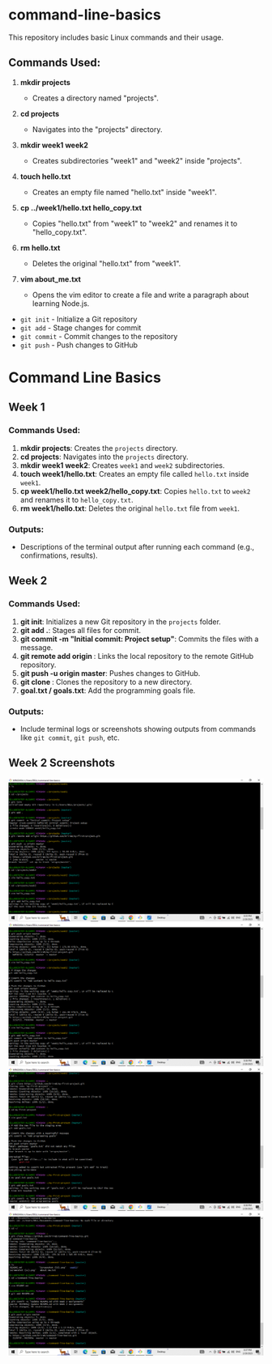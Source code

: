 # command-line-basics

This repository includes basic Linux commands and their usage.

## Commands Used:

1. **mkdir projects**
   - Creates a directory named "projects".

2. **cd projects**
   - Navigates into the "projects" directory.

3. **mkdir week1 week2**
   - Creates subdirectories "week1" and "week2" inside "projects".

4. **touch hello.txt**
   - Creates an empty file named "hello.txt" inside "week1".

5. **cp ../week1/hello.txt hello_copy.txt**
   - Copies "hello.txt" from "week1" to "week2" and renames it to "hello_copy.txt".

6. **rm hello.txt**
   - Deletes the original "hello.txt" from "week1".

7. **vim about_me.txt**
   - Opens the vim editor to create a file and write a paragraph about learning Node.js.

- `git init` - Initialize a Git repository
- `git add` - Stage changes for commit
- `git commit` - Commit changes to the repository
- `git push` - Push changes to GitHub


# Command Line Basics

## Week 1

### Commands Used:
1. **mkdir projects**: Creates the `projects` directory.
2. **cd projects**: Navigates into the `projects` directory.
3. **mkdir week1 week2**: Creates `week1` and `week2` subdirectories.
4. **touch week1/hello.txt**: Creates an empty file called `hello.txt` inside `week1`.
5. **cp week1/hello.txt week2/hello_copy.txt**: Copies `hello.txt` to `week2` and renames it to `hello_copy.txt`.
6. **rm week1/hello.txt**: Deletes the original `hello.txt` file from `week1`.

### Outputs:
- Descriptions of the terminal output after running each command (e.g., confirmations, results).

## Week 2

### Commands Used:
1. **git init**: Initializes a new Git repository in the `projects` folder.
2. **git add .**: Stages all files for commit.
3. **git commit -m "Initial commit: Project setup"**: Commits the files with a message.
4. **git remote add origin <repository-url>**: Links the local repository to the remote GitHub repository.
5. **git push -u origin master**: Pushes changes to GitHub.
6. **git clone <repository-url>**: Clones the repository to a new directory.
7. **goal.txt / goals.txt**: Add the programming goals file.

### Outputs:
- Include terminal logs or screenshots showing outputs from commands like `git commit`, `git push`, etc.


## Week 2 Screenshots

![Screenshot 1](week2%20assignment%20screenshots/Screenshot%20(59).png)
![Screenshot 2](week2%20assignment%20screenshots/Screenshot%20(60).png)
![Screenshot 3](week2%20assignment%20screenshots/Screenshot%20(61).png)
![Screenshot 4](week2%20assignment%20screenshots/Screenshot%20(62).png)

